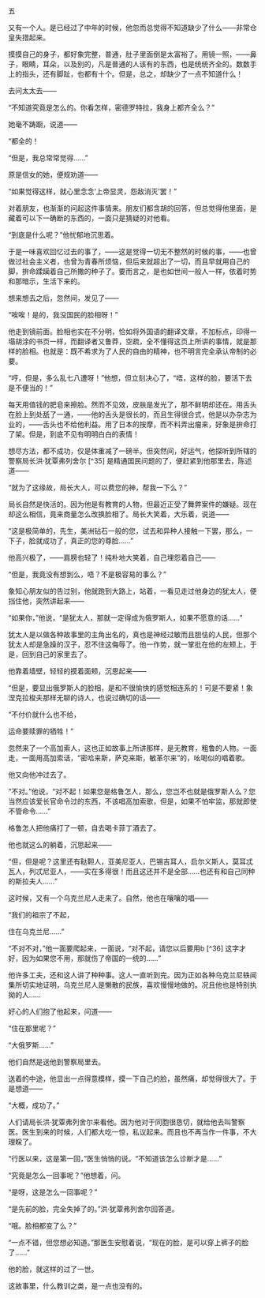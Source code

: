 五

  

又有一个人。是已经过了中年的时候，他忽而总觉得不知道缺少了什么——非常仓皇失措起来。

摸摸自己的身子，都好象完整，普通，肚子里面倒是太富裕了。用镜一照，——鼻子，眼睛，耳朵，以及别的，凡是普通的人该有的东西，也是统统齐全的。数数手上的指头，还有脚趾，也都有十个。但是，总之，却缺少了一点不知道什么！

去问太太去——

“不知道究竟是怎么的。你看怎样，密德罗特拉，我身上都齐全么？”

她毫不踌蹰，说道——

“都全的！

“但是，我总常常觉得……”

原是信女的她，便规劝道——

“如果觉得这样，就心里念念‘上帝显灵，怨敌消灭’罢！”

对着朋友，也渐渐的问起这件事情来。朋友们都含胡的回答，但总觉得他里面，是藏着可以下一确断的东西的，一面只是猜疑的对他看。

“到底是什么呢？”他忧郁地沉思着。

于是一味喜欢回忆过去的事了，——这是觉得一切无不整然的时候的事，——也曾做过社会主义者，也曾为青春所烦恼，但后来就超出了一切，而且早就用自己的脚，拚命蹂躏着自己所撒的种子了。要而言之，是也如世间一般人一样，依着时势和那暗示，生活下来的。

想来想去之后，忽然间，发见了——

“唉唉！是的，我没国民的脸相呀！”

他走到镜前面。脸相也实在不分明，恰如将外国语的翻译文章，不加标点，印得一塌胡涂的书页一样，而翻译者又鲁莽，空疏，全不懂得这页上所讲的事情，就是那样的脸相。也就是：既不希求为了人民的自由的精神，也不明言完全承认帝制的必要。

“哼，但是，多么乱七八遭呀！”他想，但立刻决心了，“唔，这样的脸，要活下去是不便当的！”

每天用值钱的肥皂来擦脸。然而不见效，皮肤是发光了，那不鲜明却还在。用舌头在脸上到处舐了一通，——他的舌头是很长的，而且生得很合式，他是以办杂志为业的，——舌头也不给他利益。用了日本的按摩，而不料弄出瘤来，好象是拚命打了架。但是，到底不见有明明白白的表情！

想尽方法，都不成功，仅是体重减了一磅半。但突然间，好运气，他探听到所辖的警察局长洪·犹覃弗列舍尔 [^35] 是精通国民问题的了，便赶紧到他那里去，陈述道——

“就为了这缘故，局长大人，可以费您的神，帮我一下么？”

局长自然是快活的。因为他是有教育的人物，但最近正受了舞弊案件的嫌疑。现在却这么相信，竟来商量怎么改换脸相了。局长大笑着，大乐着，说道——

“这是极简单的，先生，美洲钻石一般的您，试去和异种人接触一下罢，那么，一下子，脸就成功了，真正的您的尊脸……”

他高兴极了，——肩膀也轻了！纯朴地大笑着，自己埋怨着自己——

“但是，我竟没有想到么，唔？不是极容易的事么？”

象知心朋友似的告过别，他就跑到大路上，站着，一看见走过他身边的犹太人，便挡住他，突然讲起来——

“如果你，”他说，“是犹太人，那就一定得成为俄罗斯人，如果不愿意的话……”

犹太人是以做各种故事里的主角出名的，真也是神经过敏而且胆怯的人民，但那个犹太人却是急躁的汉子，忍不住这侮辱了。他一作势，就一掌批在他的左颊上，于是，回到自己的家里去了。

他靠着墙壁，轻轻的摸着面颊，沉思起来——

“但是，要显出俄罗斯人的脸相，是和不很愉快的感觉相连系的！可是不要紧！象涅克拉梭夫那样无聊的诗人，也说过确切的话——

  

“不付价就什么也不给，

运命要赎罪的牺牲！”

  

忽然来了一个高加索人，这也正如故事上所讲那样，是无教育，粗鲁的人物。一面走，一面用高加索话，“密哈来斯，萨克来斯，敏革尔来”的，吆喝似的唱着歌。

他又向他冲过去了。

“不对。”他说，“对不起！如果您是格鲁怎人，那么，您岂不也就是俄罗斯人么？您当然应该爱长官命令过的东西，不该唱高加索歌，但是，如果不怕牢监，那就即使不管命令……”

格鲁怎人把他痛打了一顿，自去喝卡菲丁酒去了。

他也就这么的躺着，沉思起来——

“但，但是呢？这里还有鞑靼人，亚美尼亚人，巴锡吉耳人，启尔义斯人，莫耳忒瓦人，列忒尼亚人，——实在多得很！而且这还并不是全部……也还有和自己同种的斯拉夫人……”

这时候，又有一个乌克兰尼人走来了。自然，他也在嚷嚷的唱——

  

“我们的祖宗了不起，

住在乌克兰尼……”

  

“不对不对，”他一面要爬起来，一面说，“对不起，请您以后要用b [^36] 这字才好，因为如果您不用，那就伤了帝国的一统的……”

他许多工夫，还和这人讲了种种事。这人一直听到完。因为正如各种乌克兰尼轶闻集所切实地证明，乌克兰尼人是懒散的民族，喜欢慢慢地做的。况且他也是特别执拗的人……

好心的人们抱了他起来，问道——

“住在那里呢？”

“大俄罗斯……”

他们自然是送他到警察局里去。

送着的中途，他显出一点得意模样，摸一下自己的脸，虽然痛，却觉得很大了。于是想道——

“大概，成功了。”

人们请局长洪·犹覃弗列舍尔来看他。因为他对于同胞很恳切，就给他去叫警察医。医生到来的时候，人们都大吃一惊，私议起来。而且也不再当作一件事，不大理睬了。

“行医以来，这是第一回，”医生悄悄的说。“不知道该怎么诊断才是……”

“究竟是怎么一回事呢？”他想着，问。

“是呀，这是怎么一回事呢？”

“是先前的脸，完全失掉了的。”洪·犹覃弗列舍尔回答道。

“哦。脸相都变了么？”

“一点不错，但您想必知道。”那医生安慰着说，“现在的脸，是可以穿上裤子的脸了……”

他的脸，就这样的过了一世。

这故事里，什么教训之类，是一点也没有的。